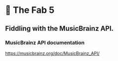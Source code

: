 # 🎵 The Fab 5

## Fiddling with the MusicBrainz API.

### MusicBrainz API documentation

https://musicbrainz.org/doc/MusicBrainz_API/
